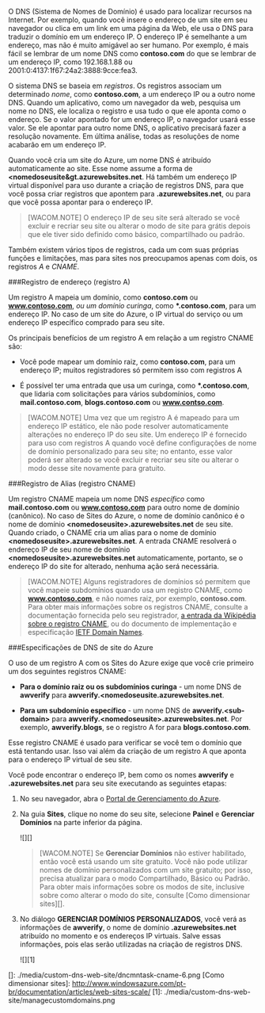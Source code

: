 O DNS (Sistema de Nomes de Domínio) é usado para localizar recursos na Internet. Por exemplo, quando você insere o endereço de um site em seu navegador ou clica em um link em uma página da Web, ele usa o DNS para traduzir o domínio em um endereço IP. O endereço IP é semelhante a um endereço, mas não é muito amigável ao ser humano. Por exemplo, é mais fácil se lembrar de um nome DNS como **contoso.com** do que se lembrar de um endereço IP, como 192.168.1.88 ou 2001:0:4137:1f67:24a2:3888:9cce:fea3.

O sistema DNS se baseia em *registros*. Os registros associam um determinado *nome*, como **contoso.com**, a um endereço IP ou a outro nome DNS. Quando um aplicativo, como um navegador da web, pesquisa um nome no DNS, ele localiza o registro e usa tudo o que ele aponta como o endereço. Se o valor apontado for um endereço IP, o navegador usará esse valor. Se ele apontar para outro nome DNS, o aplicativo precisará fazer a resolução novamente. Em última análise, todas as resoluções de nome acabarão em um endereço IP.

Quando você cria um site do Azure, um nome DNS é atribuído automaticamente ao site. Esse nome assume a forma de **&lt;nomedoseusite&gt.azurewebsites.net**. Há também um endereço IP virtual disponível para uso durante a criação de registros DNS, para que você possa criar registros que apontem para **.azurewebsites.net**, ou para que você possa apontar para o endereço IP.

> [WACOM.NOTE] O endereço IP de seu site será alterado se você excluir e recriar seu site ou alterar o modo de site para grátis depois que ele tiver sido definido como básico, compartilhado ou padrão.

Também existem vários tipos de registros, cada um com suas próprias funções e limitações, mas para sites nos preocupamos apenas com dois, os registros *A* e *CNAME*.

###Registro de endereço (registro A)

Um registro A mapeia um domínio, como **contoso.com** ou **www.contoso.com**, *ou um domínio curinga*, como **\*.contoso.com**, para um endereço IP. No caso de um site do Azure, o IP virtual do serviço ou um endereço IP específico comprado para seu site.

Os principais benefícios de um registro A em relação a um registro CNAME são:

-   Você pode mapear um domínio raiz, como **contoso.com**, para um endereço IP; muitos registradores só permitem isso com registros A

-   É possível ter uma entrada que usa um curinga, como **\*.contoso.com**, que lidaria com solicitações para vários subdomínios, como **mail.contoso.com**, **blogs.contoso.com** ou **www.contso.com**.

> [WACOM.NOTE] Uma vez que um registro A é mapeado para um endereço IP estático, ele não pode resolver automaticamente alterações no endereço IP do seu site. Um endereço IP é fornecido para uso com registros A quando você define configurações de nome de domínio personalizado para seu site; no entanto, esse valor poderá ser alterado se você excluir e recriar seu site ou alterar o modo desse site novamente para gratuito.

###Registro de Alias (registro CNAME)

Um registro CNAME mapeia um nome DNS *específico* como **mail.contoso.com** ou **www.contoso.com** para outro nome de domínio (canônico). No caso de Sites do Azure, o nome de domínio canônico é o nome de domínio **&lt;nomedoseusite>.azurewebsites.net** de seu site. Quando criado, o CNAME cria um alias para o nome de domínio **&lt;nomedoseusite>.azurewebsites.net**. A entrada CNAME resolverá o endereço IP de seu nome de domínio **&lt;nomedoseusite>.azurewebsites.net** automaticamente, portanto, se o endereço IP do site for alterado, nenhuma ação será necessária.

> [WACOM.NOTE] Alguns registradores de domínios só permitem que você mapeie subdomínios quando usa um registro CNAME, como **www.contoso.com**, e não nomes raiz, por exemplo, **contoso.com**. Para obter mais informações sobre os registros CNAME, consulte a documentação fornecida pelo seu registrador, [a entrada da Wikipédia sobre o registro CNAME][], ou do documento de implementação e especificação [IETF Domain Names][].

###Especificações de DNS de site do Azure

O uso de um registro A com os Sites do Azure exige que você crie primeiro um dos seguintes registros CNAME:

-   **Para o domínio raiz ou os subdomínios curinga** - um nome DNS de **awverify** para **awverify.&lt;nomedoseusite.azurewebsites.net**.

-   **Para um subdomínio específico** - um nome DNS de **awverify.&lt;sub-domain\>** para **awverify.&lt;nomedoseusite>.azurewebsites.net**. Por exemplo, **awverify.blogs**, se o registro A for para **blogs.contoso.com**.

Esse registro CNAME é usado para verificar se você tem o domínio que está tentando usar. Isso vai além da criação de um registro A que aponta para o endereço IP virtual de seu site.

Você pode encontrar o endereço IP, bem como os nomes **awverify** e **.azurewebsites.net** para seu site executando as seguintes etapas:

1.  No seu navegador, abra o [Portal de Gerenciamento do Azure][].

2.  Na guia **Sites**, clique no nome do seu site, selecione **Painel** e **Gerenciar Domínios** na parte inferior da página.

    ![][]

    > [WACOM.NOTE] Se **Gerenciar Domínios** não estiver habilitado, então você está usando um site gratuito. Você não pode utilizar nomes de domínio personalizados com um site gratuito; por isso, precisa atualizar para o modo Compartilhado, Básico ou Padrão. Para obter mais informações sobre os modos de site, inclusive sobre como alterar o modo do site, consulte [Como dimensionar sites][].

3.  No diálogo **GERENCIAR DOMÍNIOS PERSONALIZADOS**, você verá as informações de **awverify**, o nome de domínio **.azurewebsites.net** atribuído no momento e os endereços IP virtuais. Salve essas informações, pois elas serão utilizadas na criação de registros DNS.

    ![][1]

  [a entrada da Wikipédia sobre o registro CNAME]: http://en.wikipedia.org/wiki/CNAME_record
  [IETF Domain Names]: http://tools.ietf.org/html/rfc1035
  [Portal de Gerenciamento do Azure]: https://manage.windowsazure.com
  []: ./media/custom-dns-web-site/dncmntask-cname-6.png
  [Como dimensionar sites]: http://www.windowsazure.com/pt-br/documentation/articles/web-sites-scale/
  [1]: ./media/custom-dns-web-site/managecustomdomains.png

